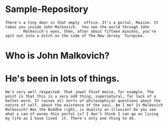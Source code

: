 # Sample-Repository
    There's a tiny door in that empty  office. It's a portal, Maxine. It  takes you inside John Malkovich.  You see the world through John
		    Malkovich's eyes, then, after about fifteen minutes, you're spit out into a ditch on the side of The New Jersey  Turnpike.
        
# Who is John Malkovich?


 # He's been in lots of things.
	
	He's very well respected. That jewel thief movie, for example. The point is that this is a very odd thing, supernatural, for lack of a better word. It raises all sorts of philosophical questions about the nature of self, about the existence of the soul. Am I me? Is Malkovich Malkovich? Was the Buddha right, is duality an illusion? Do you see what a can of worms this portal is? I don't think I can go on living my life as I have lived  it. There's only one thing to do.
